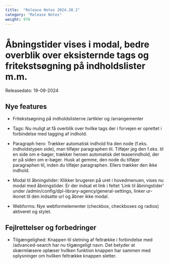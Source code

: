 ```yaml
---
title:  "Release Notes 2024.38.1"
category: "Release Notes"
weight: 970
---
```


# Åbningstider vises i modal, bedre overblik over eksisternde tags og fritekstsøgning på indholdslister m.m.  

Releasedato: 19-09-2024

## Nye features

- Fritekstsøgning på indholdslisterne /artikler og /arrangementer

- Tags: Nu muligt at få overblik over hvilke tags der i forvejen er oprettet i forbindelse med tagging af indhold. 

- Paragraph hero: Trækker automatisk indhold fra den node (f.eks. indholdstypen side), man tilføjer paragraphen til. Tilføjer jeg den f.eks. til en side om e-bøger, trækker heroen automatisk det teaserindhold, der er på siden om e-bøger. Husk at gemme, den node du tilføjer paragraphen til, inden du tilføjer paragraphen. Ellers trækker den ikke indhold. 

- Modal til åbningstider: Klikker brugeren på uret i hovedmenuen, vises nu modal med åbningstider. Er der indsat et link i feltet ‘Link til åbningstider’ under /admin/config/dpl-library-agency/general-settings, linker ur-ikonet til den indsatte url og åbner ikke modal.  

- Webforms: Nye webformelementer (checkbox, checkboxes og radios) aktiveret og stylet. 


## Fejlrettelser og forbedringer

- Tilgængelighed: Knappen til sletning af feltrække i forbindelse med /advanced-search har nu tilgængeligt navn. Det betyder at skærmlæsere oplæser hvilken funktion knappen har sammen med oplysninger om hvilken feltrække knappen sletter. 
